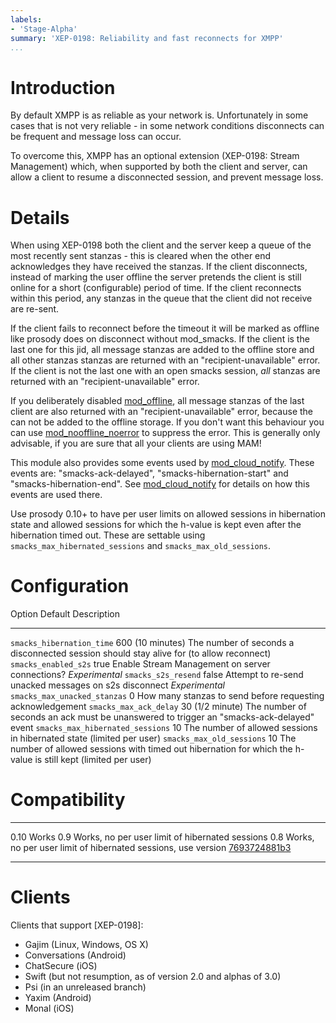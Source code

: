 ```yaml
---
labels:
- 'Stage-Alpha'
summary: 'XEP-0198: Reliability and fast reconnects for XMPP'
...
```


Introduction
============

By default XMPP is as reliable as your network is. Unfortunately in some
cases that is not very reliable - in some network conditions disconnects
can be frequent and message loss can occur.

To overcome this, XMPP has an optional extension (XEP-0198: Stream
Management) which, when supported by both the client and server, can
allow a client to resume a disconnected session, and prevent message
loss.

Details
=======

When using XEP-0198 both the client and the server keep a queue of the
most recently sent stanzas - this is cleared when the other end
acknowledges they have received the stanzas. If the client disconnects,
instead of marking the user offline the server pretends the client is
still online for a short (configurable) period of time. If the client
reconnects within this period, any stanzas in the queue that the client
did not receive are re-sent.

If the client fails to reconnect before the timeout it will be marked as
offline like prosody does on disconnect without mod_smacks.
If the client is the last one for this jid, all message stanzas are added to
the offline store and all other stanzas stanzas are returned with an
"recipient-unavailable" error. If the client is not the last one with an
open smacks session, *all* stanzas are returned with an "recipient-unavailable" error.

If you deliberately disabled [mod_offline], all message stanzas of the last client
are also returned with an "recipient-unavailable" error, because the can not be
added to the offline storage.
If you don't want this behaviour you can use [mod_nooffline_noerror] to suppress the error.
This is generally only advisable, if you are sure that all your clients are using MAM!

This module also provides some events used by [mod_cloud_notify].
These events are: "smacks-ack-delayed", "smacks-hibernation-start" and
"smacks-hibernation-end". See [mod_cloud_notify] for details on how this
events are used there.

Use prosody 0.10+ to have per user limits on allowed sessions in hibernation
state and allowed sessions for which the h-value is kept even after the
hibernation timed out.
These are settable using `smacks_max_hibernated_sessions` and `smacks_max_old_sessions`.

Configuration
=============

  Option                              Default           Description
  ----------------------------------  ----------------- ------------------------------------------------------------------------------------------------------------------
  `smacks_hibernation_time`           600 (10 minutes)  The number of seconds a disconnected session should stay alive for (to allow reconnect)
  `smacks_enabled_s2s`                true              Enable Stream Management on server connections? *Experimental*
  `smacks_s2s_resend`                 false             Attempt to re-send unacked messages on s2s disconnect *Experimental*
  `smacks_max_unacked_stanzas`        0                 How many stanzas to send before requesting acknowledgement
  `smacks_max_ack_delay`              30 (1/2 minute)   The number of seconds an ack must be unanswered to trigger an "smacks-ack-delayed" event
  `smacks_max_hibernated_sessions`    10                The number of allowed sessions in hibernated state (limited per user)
  `smacks_max_old_sessions`           10                The number of allowed sessions with timed out hibernation for which the h-value is still kept (limited per user)

Compatibility
=============

  ----- -----------------------------------------------------------------------------
  0.10  Works
  0.9   Works, no per user limit of hibernated sessions
  0.8   Works, no per user limit of hibernated sessions, use version [7693724881b3]
  ----- -----------------------------------------------------------------------------


Clients
=======

Clients that support [XEP-0198]:

-   Gajim (Linux, Windows, OS X)
-   Conversations (Android)
-   ChatSecure (iOS)
-   Swift (but not resumption, as of version 2.0 and alphas of 3.0)
-   Psi (in an unreleased branch)
-   Yaxim (Android)
-   Monal (iOS)

[7693724881b3]: //hg.prosody.im/prosody-modules/raw-file/7693724881b3/mod_smacks/mod_smacks.lua
[mod_offline]: //modules.prosody.im/mod_offline
[mod_nooffline_noerror]: //modules.prosody.im/mod_nooffline_noerror
[mod_cloud_notify]: //modules.prosody.im/mod_cloud_notify
